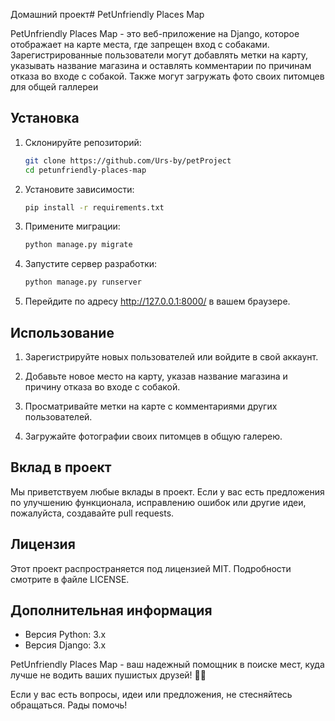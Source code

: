 Домашний проект# PetUnfriendly Places Map

PetUnfriendly Places Map - это веб-приложение на Django, которое отображает на карте места, где запрещен вход с собаками.
Зарегистрированные пользователи могут добавлять метки на карту, 
указывать название магазина и оставлять комментарии по причинам отказа во входе с собакой.
Также могут загружать фото своих питомцев для общей галлереи

## Установка

1. Склонируйте репозиторий:

   ```bash
   git clone https://github.com/Urs-by/petProject
   cd petunfriendly-places-map
   ```

2. Установите зависимости:

   ```bash
   pip install -r requirements.txt
   ```

3. Примените миграции:

   ```bash
   python manage.py migrate
   ```

4. Запустите сервер разработки:

   ```bash
   python manage.py runserver
   ```

5. Перейдите по адресу http://127.0.0.1:8000/ в вашем браузере.

## Использование

1. Зарегистрируйте новых пользователей или войдите в свой аккаунт.

2. Добавьте новое место на карту, указав название магазина и причину отказа во входе с собакой.

3. Просматривайте метки на карте с комментариями других пользователей.

4. Загружайте фотографии своих питомцев в общую галерею.

## Вклад в проект

Мы приветствуем любые вклады в проект. Если у вас есть предложения по улучшению функционала, исправлению ошибок или другие идеи, пожалуйста, создавайте pull requests.

## Лицензия

Этот проект распространяется под лицензией MIT. Подробности смотрите в файле LICENSE.

## Дополнительная информация

- Версия Python: 3.x
- Версия Django: 3.x

PetUnfriendly Places Map - ваш надежный помощник в поиске мест, куда лучше не водить ваших пушистых друзей! 🐶🚫

Если у вас есть вопросы, идеи или предложения, не стесняйтесь обращаться. Рады помочь!
